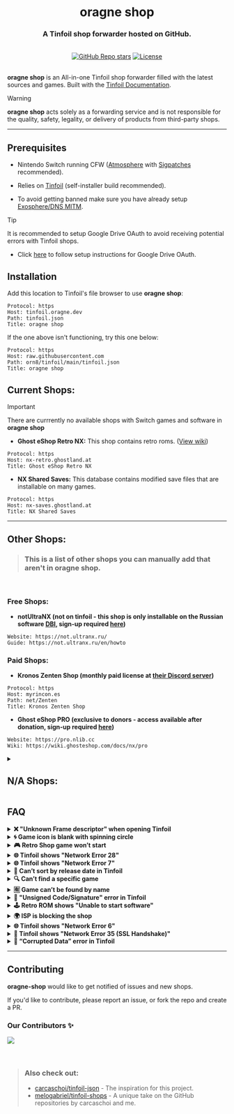 <div align="center">
  <h1 align="center"><strong>oragne shop</strong></h1>
  <h3>A Tinfoil shop forwarder hosted on GitHub.</h3>
</div>

<br/>

<div align="center">
  <a href="https://github.com/orn8/tinfoil/stargazers"><img alt="GitHub Repo stars" src="https://img.shields.io/github/stars/orn8/tinfoil?style=for-the-badge"></a>
  <a href="https://github.com/orn8/tinfoil/blob/main/LICENSE"><img alt="License" src="https://img.shields.io/badge/license-EPLv2-purple?style=for-the-badge"></a>
</div>

<br/>

**oragne shop** is an All-in-one Tinfoil shop forwarder filled with the latest sources and games. Built with the [Tinfoil Documentation](https://blawar.github.io/tinfoil/custom_index/).

> [!WARNING]
> **oragne shop** acts solely as a forwarding service and is not responsible for the quality, safety, legality, or delivery of products from third-party shops.

---

## Prerequisites

* Nintendo Switch running CFW ([Atmosphere](https://github.com/Atmosphere-NX/Atmosphere/releases) with [Sigpatches](https://sigmapatches.su/) recommended).

* Relies on [Tinfoil](https://tinfoil.io) (self-installer build recommended).

* To avoid getting banned make sure you have already setup [Exosphere/DNS MITM](https://rentry.org/ExosphereDNSMITM).

> [!TIP]
> It is recommended to setup Google Drive OAuth to avoid receiving potential errors with Tinfoil shops.
> * Click [here](https://rentry.org/reDUMPSHOPOAUTH) to follow setup instructions for Google Drive OAuth.

## Installation

Add this location to Tinfoil's file browser to use **oragne shop**:

```
Protocol: https
Host: tinfoil.oragne.dev
Path: tinfoil.json
Title: oragne shop
```
If the one above isn't functioning, try this one below:
```
Protocol: https
Host: raw.githubusercontent.com
Path: orn8/tinfoil/main/tinfoil.json
Title: oragne shop
```

## Current Shops:

> [!IMPORTANT]
> There are currrently no available shops with Switch games and software in **oragne shop**

* **Ghost eShop Retro NX:** This shop contains retro roms. ([View wiki](https://wiki.ghosteshop.com/docs/nx/retro))
```
Protocol: https
Host: nx-retro.ghostland.at
Title: Ghost eShop Retro NX
```

* **NX Shared Saves:** This database contains modified save files that are installable on many games.
```
Protocol: https
Host: nx-saves.ghostland.at
Title: NX Shared Saves
```

---

## Other Shops:
> ### This is a list of other shops you can manually add that aren't in **oragne shop**.

<br/>

### Free Shops:

* **notUltraNX (not on tinfoil - this shop is only installable on the Russian software [DBI](https://github.com/rashevskyv/dbi), sign-up required [here](https://not.ultranx.ru/en/register))**
```
Website: https://not.ultranx.ru/
Guide: https://not.ultranx.ru/en/howto
```

### Paid Shops:

* **Kronos Zenten Shop (monthly paid license at [their Discord server](https://discord.com/invite/kscctYj))**
```
Protocol: https
Host: myrincon.es
Path: net/Zenten
Title: Kronos Zenten Shop
```

* **Ghost eShop PRO (exclusive to donors - access available after donation, sign-up required [here](https://pro.nlib.cc/register))**
```
Website: https://pro.nlib.cc
Wiki: https://wiki.ghosteshop.com/docs/nx/pro
```

<details>
<summary><h2>N/A Shops:</h2></summary>

<blockquote>
<h3>This is a backup of shops that have been discontinued or are unavailable.</h3>
</blockquote>

<br/>

<ul><li><strong>Stealth Shop</strong></li></ul>
<pre><code>Protocol: https
Host: stealthshop.cf
Title: Stealth Shop</code></pre>

<ul><li><strong>Pengu Shop</strong></li></ul>
<pre><code>Protocol: https
Host: pengu.us
Title: Pengu Shop</code></pre>

<ul><li><strong>QuotaShop</strong></li></ul>
<pre><code>Protocol: https
Host: quotanx.in
Title: QuotaShop</code></pre>

<ul><li><strong>ReDUMP Shop</strong></li></ul>
<pre><code>Protocol: https
Host: redump.cf
Title: ReDUMP Shop</code></pre>

<ul><li><strong>Voxhost Tinfoil Server</strong></li></ul>
<pre><code>Protocol: https
Host: tinfoilhost.voxhost.fr
Title: Voxhost Tinfoil Server</code></pre>

<ul><li><strong>雷禪商店 Rayzen Shop</strong></li></ul>
<pre><code>Protocol: https
Host: tiny.cc
Path: Rayzen-vip
Title: Rayzen Shop</code></pre>

<ul><li><strong>TITS</strong></li></ul>
<pre><code>Protocol: https
Host: titz.cf
Title: TITS</code></pre>

<ul><li><strong>TITS 2</strong></li></ul>
<pre><code>Protocol: https
Host: tiny.cc
Path: turtleshop
Title: TITS 2</code></pre>

<ul><li><strong>UnderPrivileged Shop</strong></li></ul>
<pre><code>Protocol: https
Host: cdn.discordapp.com
Path: attachments/531350560549634069/902073525370765352/Under.tfl
Title: UnderPrivileged Shop</code></pre>

<ul><li><strong>A-Network Tinfoil Shop</strong></li></ul>
<pre><code>Protocol: nut
Host: a-network.ca
Port: 9000
Username: reddit
Password: reddit
Title: A-Network Tinfoil Shop</code></pre>

<ul><li><strong>PixelShop</strong></li></ul>
<pre><code>Website: https://pixelshop.lol</code></pre>

<ul><li><strong>RetroRom Shop</strong></li></ul>
<pre><code>Website: https://retrorom.shop
Guilded: https://www.guilded.gg/i/kbG8GnPp</code></pre>

<ul><li><strong>Teknik</strong></li></ul>
<pre><code>Discord: https://discord.com/invite/teknik</code></pre>

<ul><li><strong>Biscuit Shop</strong></li></ul>
<pre><code>Discord: https://discord.com/invite/Jx6CdxppM7</code></pre>

<ul><li><strong>LiberaShop</strong></li></ul>
<pre><code>Protocol: https
Host: liberashop.rs
Title: LiberaShop</code></pre>

<ul><li><strong>POCODA Shop</strong></li></ul>
<pre><code>Discord: https://discord.gg/kkKmDNyZgc</code></pre>

<ul><li><strong>GratiSwitch</strong></li></ul>
<pre><code>Website: https://grat.pages.dev
Guilded: https://www.guilded.gg/gratiswitch</code></pre>

<ul><li><strong>UltraNX:</strong> This shop contains games and software.</li></ul>
<pre><code>Protocol: https
Host: tinfoil.ultranx.ru
Path: tinfoil
Title: UltraNX</code></pre>

<ul><li><strong>Egg Fried Rice Shop:</strong> This shop contains games and software.</li></ul>
<pre><code>Protocol: https
Host: cyrilz87.net
Title: Egg Fried Rice Shop</code></pre>

<ul><li><strong>Ghost eShop</strong> <em>(temporarily unavailable)</em></li></ul>
<pre><code>Protocol: https
Host: nx.ghostland.at
Title: Ghost eShop PUBLIC</code></pre>

</details>

## FAQ

<details>
  <summary><strong>❌ "Unknown Frame descriptor" when opening Tinfoil</strong></summary>
  <blockquote>
    <p>This means your Tinfoil installation is corrupted.</p>
    <ul>
      <li>Delete the Tinfoil forwarder on your main screen.</li>
      <li>Remove the folder: <code>SD:/switch/tinfoil</code></li>
      <li>Open <strong>DBI → TOOLS</strong> and clean up orphaned files.</li>
      <li>Reinstall Tinfoil.</li>
    </ul>
  </blockquote>
</details>

<details>
  <summary><strong>🌀 Game icon is blank with spinning circle</strong></summary>
  <blockquote>
    <p>You're likely on the wrong firmware version.</p>
    <ul>
      <li>Update your Switch to the required firmware version.</li>
    </ul>
  </blockquote>
</details>

<details>
  <summary><strong>🎮 Retro Shop game won’t start</strong></summary>
  <blockquote>
    <p>This can happen for several reasons:</p>
    <ul>
      <li>Your firmware is too new for the forwarders used.</li>
      <li>Retroarch is not installed.</li>
      <li>A required Retroarch core is missing.</li>
    </ul>
    <p><strong>Fixes:</strong></p>
    <ul>
      <li>Downgrade one firmware version (if using emuMMC) or import the ROM directly into Retroarch.</li>
      <li>Install Retroarch via the Homebrew Store.</li>
      <li>Open Retroarch and download the needed core.</li>
    </ul>
  </blockquote>
</details>

<details>
  <summary><strong>🌐 Tinfoil shows "Network Error 28"</strong></summary>
  <blockquote>
    <p><strong>Possible Causes:</strong></p>
    <ul>
      <li>WiFi disabled.</li>
      <li>Incorrect source configuration.</li>
      <li>Shop server is down.</li>
      <li>Slow internet connection.</li>
    </ul>
    <p><strong>Fixes:</strong></p>
    <ul>
      <li>Enable WiFi.</li>
      <li>Check your credentials and source settings.</li>
      <li>Wait for the shop to come back online.</li>
      <li>Try again later.</li>
    </ul>
  </blockquote>
</details>

<details>
  <summary><strong>🌐 Tinfoil shows "Network Error 7"</strong></summary>
  <blockquote>
    <p>Your ISP is blocking access to the shop.</p>
    <ul>
      <li>Use a VPN for your modem or router.</li>
    </ul>
  </blockquote>
</details>

<details>
  <summary><strong>📅 Can’t sort by release date in Tinfoil</strong></summary>
  <blockquote>
    <p>Your database may be corrupted.</p>
    <ul>
      <li>Delete the <strong>DB</strong> folder inside Tinfoil.</li>
      <li>Restart the app.</li>
    </ul>
  </blockquote>
</details>

<details>
  <summary><strong>🔍 Can’t find a specific game</strong></summary>
  <blockquote>
    <p><strong>Tip:</strong></p>
    <ul>
      <li>Highlight <strong>"New Games"</strong> or <strong>"XCI"</strong> and press the <strong>"+"</strong> button.</li>
      <li>Use short keywords (e.g., <em>Mario</em>, <em>Zelda</em>, <em>Pokemon</em>).</li>
    </ul>
  </blockquote>
</details>

<details>
  <summary><strong>🈶 Game can’t be found by name</strong></summary>
  <blockquote>
    <p>It may have an Asian title.</p>
    <ul>
      <li>Go to <strong>"New Games/XCI"</strong>.</li>
      <li>Press <strong>"-"</strong> to search by icon instead.</li>
    </ul>
  </blockquote>
</details>

<details>
  <summary><strong>🚫 "Unsigned Code/Signature" error in Tinfoil</strong></summary>
  <blockquote>
    <p>Some dumps include custom tags—this is safe.</p>
    <ul>
      <li>Enable <strong>"Unsigned Signature"</strong> in settings.</li>
      <li>Use the following code: <code>Up Up Down Down Left Right Left Right B A +</code></li>
    </ul>
  </blockquote>
</details>

<details>
  <summary><strong>🕹️ Retro ROM shows "Unable to start software"</strong></summary>
  <blockquote>
    <ul>
      <li>Update your Switch to the required firmware version.</li>
    </ul>
  </blockquote>
</details>

<details>
  <summary><strong>🌍 ISP is blocking the shop</strong></summary>
  <blockquote>
    <p><strong>Fixes:</strong></p>
    <ul>
      <li>Change DNS settings on your Switch:</li>
      <ul>
        <li>Primary: <code>1.1.1.1</code></li>
        <li>Secondary: <code>8.8.8.8</code></li>
      </ul>
      <li>Or use a VPN.</li>
    </ul>
  </blockquote>
</details>

<details>
  <summary><strong>🌐 Tinfoil shows "Network Error 6"</strong></summary>
  <blockquote>
    <p><strong>Possible Causes:</strong></p>
    <ul>
      <li>Incorrect shop config.</li>
      <li>WiFi is off or not configured.</li>
      <li>DNS settings are wrong.</li>
    </ul>
    <p><strong>Fixes:</strong></p>
    <ul>
      <li>Compare your config with the correct settings.</li>
      <li>Turn WiFi on.</li>
      <li>Set DNS to <strong>Auto</strong>.</li>
    </ul>
  </blockquote>
</details>

<details>
  <summary><strong>🔐 Tinfoil shows "Network Error 35 (SSL Handshake)"</strong></summary>
  <blockquote>
    <p>Your system clock is out of sync.</p>
    <ul>
      <li>Install the Homebrew app <strong>DBI</strong>.</li>
      <li>Use <strong>Tools → Sync Clock via NTP</strong>.</li>
    </ul>
  </blockquote>
</details>

<details>
  <summary><strong>💾 “Corrupted Data” error in Tinfoil</strong></summary>
  <blockquote>
    <p><strong>Causes:</strong></p>
    <ul>
      <li>Damaged sectors on your SD card.</li>
      <li>Corrupted Tinfoil installation.</li>
    </ul>
    <p><strong>Fixes:</strong></p>
    <ul>
      <li>Delete Tinfoil and the <code>SD:/switch/tinfoil</code> folder.</li>
      <li>Reinstall Tinfoil.</li>
      <li>In Hekate: <strong>Console Info → microSD</strong> to check for SD card issues.</li>
    </ul>
  </blockquote>
</details>

---

## Contributing

**oragne-shop** would like to get notified of issues and new shops.

If you'd like to contribute, please report an issue, or fork the repo and create a PR.

### Our Contributors ✨

<a href="https://github.com/orn8/tinfoil/graphs/contributors">
  <img src="https://contrib.rocks/image?repo=orn8/tinfoil"/>
</a>

<br/>
<br/>
<br/>

<blockquote>
<h3>Also check out:</h3>

- <a href="https://github.com/carcaschoi/tinfoil-json">carcaschoi/tinfoil-json</a> - The inspiration for this project.
- <a href="https://github.com/melogabriel/tinfoil-shops">melogabriel/tinfoil-shops</a> - A unique take on the GitHub repositories by carcaschoi and me.
</blockquote>
